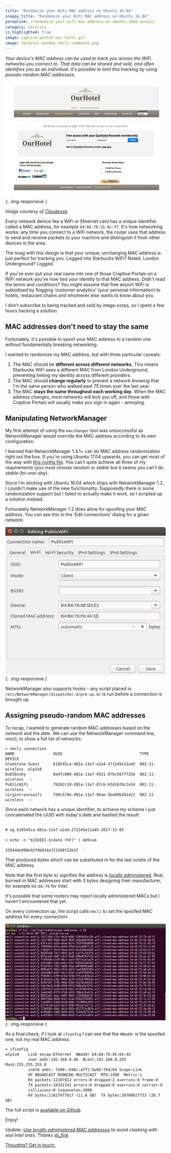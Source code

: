 ```yaml
---
title: "Randomize your WiFi MAC address on Ubuntu 16.04"
snappy_title: "Randomize your WiFi MAC address on Ubuntu 16.04"
permalink: /randomize-your-wifi-mac-address-on-ubuntu-1604-xenial/
category: security
is_highlighted: true
image: captive-portal-our-hotel.gif
image: terminal-window-nmcli-commands.png
---
```


*Your device's MAC address can be used to track you across the WiFi networks you connect to. That data can be shared and sold, and often identifies you as an individual. It's possible to limit this tracking by using pseudo-random MAC addresses.*

<!--more-->

![A captive portal screen for a hotel allowing you to log in with social media for an hour of free WiFi](/img/captive-portal-our-hotel.gif){: .img-responsive }

*Image courtesy of [Cloudessa](http://cloudessa.com/products/cloudessa-aaa-and-captive-portal-cloud-service/)*

Every network device like a WiFi or Ethernet card has a unique identifier called a MAC address, for example `b4:b6:76:31:8c:ff`. It's how networking works: any time you connect to a WiFi network, the router uses that address to send and receive packets to your machine and distinguish it from other devices in the area.

The snag with this design is that your unique, unchanging MAC address is just perfect for tracking you. Logged into Starbucks WiFi? Noted. London Underground? Logged.

If you've ever put your real name into one of those Craptive Portals on a WiFi network you've now tied your identity to that MAC address. Didn't read the terms and conditions? You might assume that free airport WiFi is subsidised by flogging 'customer analytics' (your personal information) to hotels, restaurant chains and whomever else wants to know about you.

I don't subscribe to being tracked and sold by mega-corps, so I spent a few hours hacking a solution.


## MAC addresses don't need to stay the same

Fortunately, it's possible to spoof your MAC address to a random one without fundamentally breaking networking.

I wanted to randomize my MAC address, but with three particular caveats:

1.  The MAC should be **different across different networks.** This means Starbucks WiFi sees a different MAC from London Underground, preventing linking my identity across different providers.
2.  The MAC should **change regularly** to prevent a network knowing that I'm the same person who walked past 75 times over the last year.
3.  The MAC **stays the same throughout each working day**. When the MAC address changes, most networks will kick you off, and those with Craptive Portals will usually make you sign in again - annoying.


## Manipulating NetworkManager

My first attempt of using the `macchanger` tool was unsuccessful as NetworkManager would override the MAC address according to its own configuration.

I learned that NetworkManager 1.4.1+ can do MAC address randomization right out the box. If you're using Ubuntu 17.04 upwards, you can get most of the way with [this config file](https://gist.github.com/paulfurley/978d4e2e0cceb41d67d017a668106c53/). You can't quite achieve all three of my requirements (you must choose _random_ or _stable_ but it seems you can't do _stable-for-one-day_).

Since I'm sticking with Ubuntu 16.04 which ships with NetworkManager 1.2, I couldn't make use of the new functionality. Supposedly there is some randomization support but I failed to actually make it work, so I scripted up a solution instead.

Fortunately NetworkManager 1.2 does allow for spoofing your MAC address. You can see this in the 'Edit connections' dialog for a given network:


![Screenshot of NetworkManager's edit connection dialog, showing a text entry for a cloned mac address](/img/network-manager-cloned-mac-address.png){: .img-responsive }

NetworkManager also supports hooks - any script placed in `/etc/NetworkManager/dispatcher.d/pre-up.d/` is run before a connection is brought up.


## Assigning pseudo-random MAC addresses

To recap, I wanted to generate random MAC addresses based on the _network_ and the _date_. We can use the NetworkManager command line, nmcli, to show a full list of networks:


```
> nmcli connection
NAME                 UUID                                  TYPE             DEVICE
Gladstone Guest      618545ca-d81a-11e7-a2a4-271245e11a45  802-11-wireless  wlp1s0
DoESDinky            6e47c080-d81a-11e7-9921-87bc56777256  802-11-wireless  --
PublicWiFi           79282c10-d81a-11e7-87cb-6341829c2a54  802-11-wireless  --
virgintrainswifi     7d0c57de-d81a-11e7-9bae-5be89b161d22  802-11-wireless  --
```


Since each network has a unique identifier, to achieve my scheme I just concatenated the UUID with today's date and hashed the result:

```

# eg 618545ca-d81a-11e7-a2a4-271245e11a45-2017-12-03

> echo -n "${UUID}-$(date +%F)" | md5sum

53594de990e92f9b914a723208f22b3f  -

```

That produced bytes which can be substituted in for the last octets of the MAC address.

Note that the first byte `02` signifies the address is [locally administered](https://en.wikipedia.org/wiki/MAC_address#Universal_vs._local). Real, burned-in MAC addresses start with 3 bytes designing their manufacturer, for example `b4:b6:76` for Intel.

It's possible that some routers may reject locally administered MACs but I haven't encountered that yet.

On every connection up, the script calls `nmcli` to set the spoofed MAC address for every connection:

![A terminal window show a number of nmcli command line calls](/img/terminal-window-nmcli-commands.png){: .img-responsive }

As a final check, if I look at `ifconfig` I can see that the `HWaddr` is the spoofed one, not my real MAC address:

```
> ifconfig
wlp1s0    Link encap:Ethernet  HWaddr b4:b6:76:45:64:4d
          inet addr:192.168.0.86  Bcast:192.168.0.255  Mask:255.255.255.0
          inet6 addr: fe80::648c:aff2:9a9d:764/64 Scope:Link
          UP BROADCAST RUNNING MULTICAST  MTU:1500  Metric:1
          RX packets:12107812 errors:0 dropped:2 overruns:0 frame:0
          TX packets:18332141 errors:0 dropped:0 overruns:0 carrier:0
          collisions:0 txqueuelen:1000
          RX bytes:11627977017 (11.6 GB)  TX bytes:20700627733 (20.7 GB)
```

The full script is [available on Github](https://gist.github.com/paulfurley/46e0547ce5c5ea7eabeaef50dbacef3f).

<script src="https://gist.github.com/paulfurley/46e0547ce5c5ea7eabeaef50dbacef3f.js"></script>

Enjoy!

*Update: [Use locally administered MAC addresses](https://gist.github.com/paulfurley/46e0547ce5c5ea7eabeaef50dbacef3f/revisions#diff-824d510864d58c07df01102a8f53faef) to avoid clashing with real Intel ones. Thanks [@_fink](https://twitter.com/fink_/status/937305600005943296)*

[Thoughts? Get in touch.][paul-twitter]

[paul-twitter]: https://twitter.com/paul_furley


